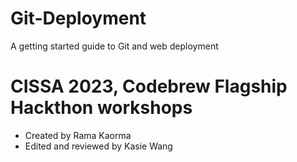 # Git-Deployment
A getting started guide to Git and web deployment

# CISSA 2023, Codebrew Flagship Hackthon workshops
  - Created by Rama Kaorma
  - Edited and reviewed by Kasie Wang
